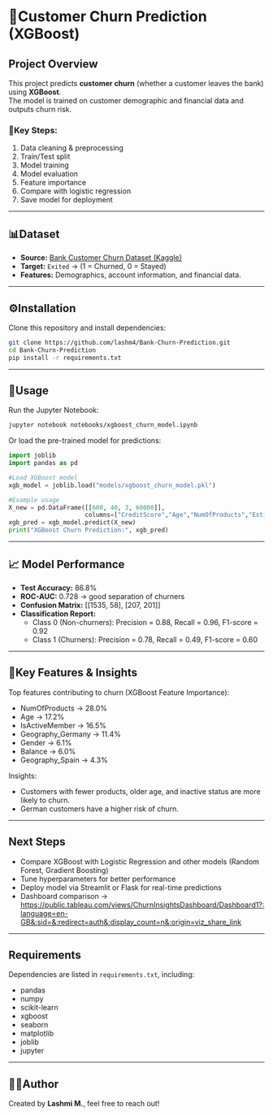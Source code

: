 # 🏦Customer Churn Prediction (XGBoost)

## Project Overview

This project predicts **customer churn** (whether a customer leaves the bank) using **XGBoost**.  
The model is trained on customer demographic and financial data and outputs churn risk.

### 🔑Key Steps:
1. Data cleaning & preprocessing
2. Train/Test split
3. Model training
4. Model evaluation
5. Feature importance
6. Compare with logistic regression
7. Save model for deployment

---

## 📊Dataset

- **Source:** [Bank Customer Churn Dataset (Kaggle)](https://www.kaggle.com/datasets/shubhammeshram579/bank-customer-churn-prediction)  
- **Target:** `Exited` → (1 = Churned, 0 = Stayed)  
- **Features:** Demographics, account information, and financial data.  

---

## ⚙️Installation

Clone this repository and install dependencies:

```bash
git clone https://github.com/lashm4/Bank-Churn-Prediction.git
cd Bank-Churn-Prediction
pip install -r requirements.txt
```

---

## 🚀Usage

Run the Jupyter Notebook:

```bash
jupyter notebook notebooks/xgboost_churn_model.ipynb
```

Or load the pre-trained model for predictions:

```python
import joblib
import pandas as pd

#Load XGBoost model
xgb_model = joblib.load("models/xgboost_churn_model.pkl")

#Example usage
X_new = pd.DataFrame([[600, 40, 3, 60000]],
                     columns=["CreditScore","Age","NumOfProducts","EstimatedSalary"])
xgb_pred = xgb_model.predict(X_new)
print("XGBoost Churn Prediction:", xgb_pred)
```

---

## 📈 Model Performance

- **Test Accuracy:** 86.8%  
- **ROC-AUC:** 0.728 → good separation of churners  
- **Confusion Matrix:** [[1535, 58], [207, 201]]  
- **Classification Report:**
  - Class 0 (Non-churners): Precision = 0.88, Recall = 0.96, F1-score = 0.92  
  - Class 1 (Churners): Precision = 0.78, Recall = 0.49, F1-score = 0.60  

---

## 🔑Key Features & Insights

Top features contributing to churn (XGBoost Feature Importance):
- NumOfProducts → 28.0%  
- Age → 17.2%  
- IsActiveMember → 16.5%  
- Geography_Germany → 11.4%  
- Gender → 6.1%  
- Balance → 6.0%  
- Geography_Spain → 4.3%  

Insights:
- Customers with fewer products, older age, and inactive status are more likely to churn.
- German customers have a higher risk of churn.

---

## Next Steps

- Compare XGBoost with Logistic Regression and other models (Random Forest, Gradient Boosting)
- Tune hyperparameters for better performance
- Deploy model via Streamlit or Flask for real-time predictions
- Dashboard comparison -> https://public.tableau.com/views/ChurnInsightsDashboard/Dashboard1?:language=en-GB&:sid=&:redirect=auth&:display_count=n&:origin=viz_share_link

---

## Requirements

Dependencies are listed in `requirements.txt`, including:
- pandas  
- numpy  
- scikit-learn  
- xgboost  
- seaborn  
- matplotlib  
- joblib  
- jupyter  

---

## 👩‍💻Author

Created by **Lashmi M.**, feel free to reach out!

